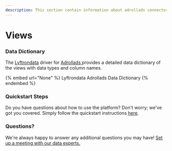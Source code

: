 ```yaml
---
description: This section contain information about adrollads connector views information
---
```


# Views

### Data Dictionary

The [Lyftrondata](https://www.lyftrondata.com/) driver for [Adrollads](None/)[ ](https://www.lyftrondata.com/integration/adrollads/)provides a detailed data dictionary of the views with data types and column names.

{% embed url="None" %}
Lyftrondata Adrollads Data Dictionary
{% endembed %}

### Quickstart Steps

Do you have questions about how to use the platform? Don't worry; we've got you covered. Simply follow the quickstart instructions [here](../README.md).

### Questions? <a href="#questions" id="questions"></a>

We're always happy to answer any additional questions you may have! [Set up a meeting with our data experts.](https://www.lyftrondata.com/book-a-meeting/)


